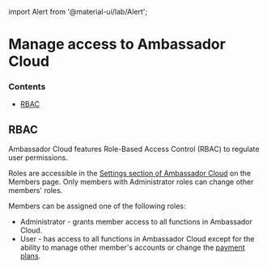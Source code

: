 import Alert from '@material-ui/lab/Alert';

# Manage access to Ambassador Cloud

<div class="docs-article-toc">
<h3>Contents</h3>

* [RBAC](#rbac)

</div>

## RBAC

Ambassador Cloud features Role-Based Access Control (RBAC) to regulate user permissions.

Roles are accessible in the [Settings section of Ambassador Cloud](https://app.getambassador.io/cloud/settings) on the Members page. Only members with Administrator roles can change other members' roles.

Members can be assigned one of the following roles:
* Administrator - grants member access to all functions in Ambassador Cloud.
* User - has access to all functions in Ambassador Cloud except for the ability to manage other member's accounts or change the [payment plans](https://www.getambassador.io/editions/).
